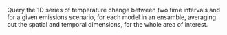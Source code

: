 
Query the 1D series of temperature change between two time intervals
and for a given emissions scenario, for each model in an ensamble,
averaging out the spatial and temporal dimensions,
for the whole area of interest.

